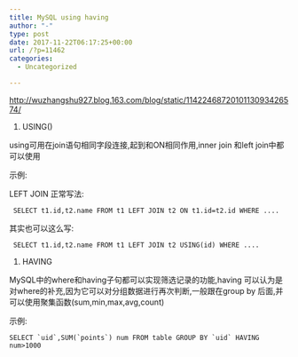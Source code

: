 ```yaml
---
title: MySQL using having
author: "-"
type: post
date: 2017-11-22T06:17:25+00:00
url: /?p=11462
categories:
  - Uncategorized

---
```

http://wuzhangshu927.blog.163.com/blog/static/1142246872010113093426574/

  1. USING()

using可用在join语句相同字段连接,起到和ON相同作用,inner join 和left join中都可以使用

示例: 

LEFT JOIN 正常写法: 

     SELECT t1.id,t2.name FROM t1 LEFT JOIN t2 ON t1.id=t2.id WHERE ....
    

其实也可以这么写: 

     SELECT t1.id,t2.name FROM t1 LEFT JOIN t2 USING(id) WHERE ....
    

  1. HAVING

MySQL中的where和having子句都可以实现筛选记录的功能,having 可以认为是对where的补充,因为它可以对分组数据进行再次判断,一般跟在group by 后面,并可以使用聚集函数(sum,min,max,avg,count)

示例: 

    SELECT `uid`,SUM(`points`) num FROM table GROUP BY `uid` HAVING num>1000